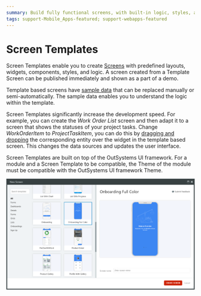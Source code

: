 ```yaml
---
summary: Build fully functional screens, with built-in logic, styles, and sample data. Screen Templates speed up development for most often use cases and patterns.
tags: support-Mobile_Apps-featured; support-webapps-featured
---
```


# Screen Templates

Screen Templates enable you to create [Screens](intro.md) with predefined layouts, widgets, components, styles, and logic. A screen created from a Template Screen can be published immediately and shown as a part of a demo.

Template based screens have [sample data](<sample-data.md>) that can be replaced manually or semi-automatically. The sample data enables you to understand the logic within the template.

Screen Templates significantly increase the development speed. For example, you can create the _Work Order List_ screen and then adapt it to a screen that shows the statuses of your project tasks. Change _WorkOrderItem_ to _ProjectTaskItem_, you can do this by [dragging and dropping](<replace-data.md>) the corresponding entity over the widget in the template based screen. This changes the data sources and updates the user interface.

Screen Templates are built on top of the OutSystems UI framework. For a module and a Screen Template to be compatible, the Theme of the module must be compatible with the OutSystems UI framework Theme.

![](images/new-screen-window-mobile.png)
